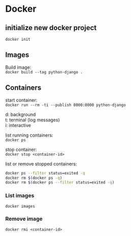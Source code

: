 # Docker

## initialize new docker project
`docker init`

## Images
Build image:<br>
`docker build --tag python-django .`

## Containers
start container:<br>
`docker run --rm -ti --publish 8000:8000 python-django`

d: background<br>
t: terminal (log messages)<br>
i: interactive<br>

list running containers:<br>
`docker ps`

stop container:<br>
`docker stop <container-id>`

list or remove stopped containers:
```BASH
docker ps --filter status=exited -q
docker rm $(docker ps -q)
docker rm $(docker ps --filter status=exited -q)
```

### List images
`docker images`

### Remove image
`docker rmi <container-id>`
